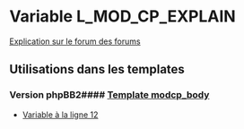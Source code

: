# Variable L_MOD_CP_EXPLAIN
[Explication sur le forum des forums](http://forum.forumactif.com/t294113-listing-des-variables#L_MOD_CP_EXPLAIN)
## Utilisations dans les templates
### Version phpBB2#### [Template modcp_body](subsilver/modcp_body.md)
* [Variable à la ligne 12](../subsilver/modcp_body.tpl#L12)